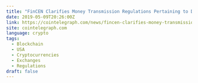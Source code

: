 ```yaml
---
title: "FinCEN Clarifies Money Transmission Regulations Pertaining to DApps"
date: 2019-05-09T20:26:00Z
link: https://cointelegraph.com/news/fincen-clarifies-money-transmission-regulations-pertaining-to-dapps?utm_medium=RSS&utm_source=news.12bit.vn
site: cointelegraph.com
language: crypto
tags:
  - Blockchain
  - USA
  - Cryptocurrencies
  - Exchanges
  - Regulations
draft: false
---
```

